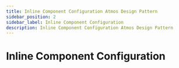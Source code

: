 ```yaml
---
title: Inline Component Configuration Atmos Design Pattern
sidebar_position: 2
sidebar_label: Inline Component Configuration
description: Inline Component Configuration Atmos Design Pattern
---
```


# Inline Component Configuration
